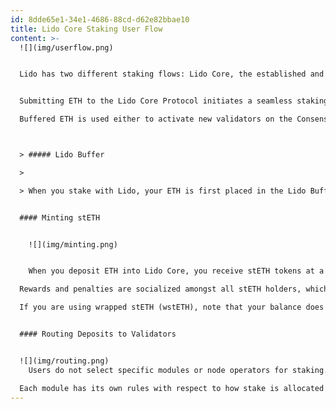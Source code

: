 ```yaml
---
id: 8dde65e1-34e1-4686-88cd-d62e82bbae10
title: Lido Core Staking User Flow
content: >-
  ![](img/userflow.png)


  Lido has two different staking flows: Lido Core, the established and widely recognized staking flow, and stVaults, a cutting-edge staking primitive introduced in Lido V3.


  Submitting ETH to the Lido Core Protocol initiates a seamless staking process. Deposited ETH is gathered in the **Lido Buffer**, and in return, you immediately receive stETH tokens.

  Buffered ETH is used either to activate new validators on the Consensus Layer, depending on staking demand, or to fulfill stETH-to-ETH withdrawal requests, ensuring efficient liquidity management.



  > ##### Lido Buffer  

  >

  > When you stake with Lido, your ETH is first placed in the Lido Buffer, the ETH balance of the Lido stETH token contract. The buffer gathers deposits until there’s enough ETH to activate new validators in 32 ETH increments, and then deposits this ETH to the Beacon Chain, taking into account gas costs and staking efficiency. This process is secured and effected by the Deposit Security Module. The buffer also enhances liquidity for stETH redemptions. If users want to exit their stETH positions, the buffer prioritizes fulfilling these requests, minimizing the need to exit validators and avoiding delays associated with validator withdrawal periods. 


  #### Minting stETH


    ![](img/minting.png)


    When you deposit ETH into Lido Core, you receive stETH tokens at a 1:1 ratio. These tokens represent your share of the staked ETH, including rewards earned and penalties incurred. As an ERC-20 token, stETH is fully transferable and can be used across DeFi, maintaining liquidity while your assets remain staked.

  Rewards and penalties are socialized amongst all stETH holders, which means that all stETH is fungible. From the moment stETH is minted, you start accruing rewards and are exposed to potential penalties. You can track your rewards by entering your wallet address [here](https://stake.lido.fi/rewards).

  If you are using wrapped stETH (wstETH), note that your balance does not change with each rebase. Instead, the value of wstETH increases over time to reflect accrued rewards


  #### Routing Deposits to Validators


  ![](img/routing.png)
    Users do not select specific modules or node operators for staking. Once the Lido Buffer accumulates enough ETH, the Staking Router automatically allocates it to validators. The router distributes ETH across the connected staking modules — Curated Registry Module, Community Staking Module (CSM), and Simple Distributed Validator Technology (SimpleDVT) — following the programmatic allocation rules defined within the Lido smart contracts.

  Each module has its own rules with respect to how stake is allocated to depositable validators, for more information, check out the detailed explanations in the Node Operator Portal for each module: [Curated Module](https://operatorportal.lido.fi/modules/curated-module), [Simple DVT Module](https://operatorportal.lido.fi/modules/simple-dvt-module), [Community Staking Module](https://operatorportal.lido.fi/modules/community-staking-module). Deposited ETH is then locked in Ethereum’s staking deposit contract on the Execution Layer and credited to the corresponding validators on the Consensus Layer, enabling them to secure the network.
---
```

